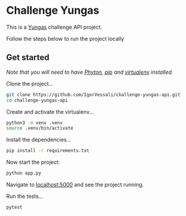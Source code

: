 # Challenge Yungas

This is a [Yungas](https://www.yungas.com.br/) challenge API project.

Follow the steps below to run the project locally

## Get started

*Note that you will need to have [Phyton](https://www.python.org/), [pip](https://pypi.org/project/pip/) and [virtualenv](https://pypi.org/project/pip/) installed.*

Clone the project...

```bash
git clone https://github.com/IgorVessali/challenge-yungas-api.git 
cd challenge-yungas-api
```

Create and activate the virtualenv...

```bash
python3 -m venv .venv
source .venv/bin/activate
```

Install the dependencies...

```bash
pip install -r requirements.txt
```

Now start the project:

```bash
python app.py
```

Navigate to [localhost:5000](http://127.0.0.1:5000/) and see the project running.

Run the tests...

```bash
pytest  
```